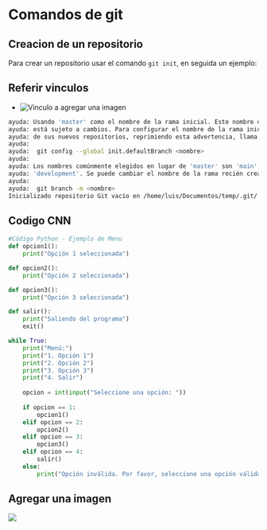 # Comandos de git
## Creacion de un repositorio
Para crear un repositorio usar el comando `git init`, en seguida un ejemplo:

## Referir vinculos
* ![Vinculo a agregar una imagen](https://github.com/luisFerHerna/nuevo/new/main#agregar-una-imagen)

```bash
ayuda: Usando 'master' como el nombre de la rama inicial. Este nombre de rama predeterminado
ayuda: está sujeto a cambios. Para configurar el nombre de la rama inicial para usar en todos
ayuda: de sus nuevos repositorios, reprimiendo esta advertencia, llama a:
ayuda: 
ayuda: 	git config --global init.defaultBranch <nombre>
ayuda: 
ayuda: Los nombres comúnmente elegidos en lugar de 'master' son 'main', 'trunk' y
ayuda: 'development'. Se puede cambiar el nombre de la rama recién creada mediante este comando:
ayuda: 
ayuda: 	git branch -m <nombre>
Inicializado repositorio Git vacío en /home/luis/Documentos/temp/.git/
```
## Codigo CNN
```python
#Código Python - Ejemplo de Menu
def opcion1():
    print("Opción 1 seleccionada")

def opcion2():
    print("Opción 2 seleccionada")

def opcion3():
    print("Opción 3 seleccionada")

def salir():
    print("Saliendo del programa")
    exit()

while True:
    print("Menú:")
    print("1. Opción 1")
    print("2. Opción 2")
    print("3. Opción 3")
    print("4. Salir")
    
    opcion = int(input("Seleccione una opción: "))
    
    if opcion == 1:
        opcion1()
    elif opcion == 2:
        opcion2()
    elif opcion == 3:
        opcion3()
    elif opcion == 4:
        salir()
    else:
        print("Opción inválida. Por favor, seleccione una opción válida.")
```

## Agregar una imagen
<img
  src="https://w7.pngwing.com/pngs/947/203/png-transparent-cartoon-spiderman.png">
